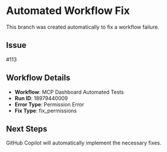 # Automated Workflow Fix

This branch was created automatically to fix a workflow failure.

## Issue

#113

## Workflow Details

- **Workflow**: MCP Dashboard Automated Tests
- **Run ID**: 18979440009
- **Error Type**: Permission Error
- **Fix Type**: fix_permissions

## Next Steps

GitHub Copilot will automatically implement the necessary fixes.
